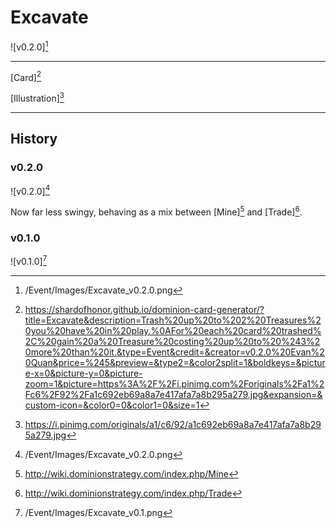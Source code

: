 # Excavate

![v0.2.0][^v0.2.0]

---

[Card][^Card]

[Illustration][^Illustration]

---

## History

### v0.2.0

![v0.2.0][^v0.2.0]

Now far less swingy, behaving as a mix between [Mine][^Mine] and
[Trade][^Trade].

### v0.1.0

![v0.1.0][^v0.1.0]

[^v0.2.0]: /Event/Images/Excavate_v0.2.0.png
[^v0.1.0]: /Event/Images/Excavate_v0.1.png
[^Mine]: http://wiki.dominionstrategy.com/index.php/Mine
[^Trade]: http://wiki.dominionstrategy.com/index.php/Trade
[^Card]: https://shardofhonor.github.io/dominion-card-generator/?title=Excavate&description=Trash%20up%20to%202%20Treasures%20you%20have%20in%20play.%0AFor%20each%20card%20trashed%2C%20gain%20a%20Treasure%20costing%20up%20to%20%243%20more%20than%20it.&type=Event&credit=&creator=v0.2.0%20Evan%20Quan&price=%245&preview=&type2=&color2split=1&boldkeys=&picture-x=0&picture-y=0&picture-zoom=1&picture=https%3A%2F%2Fi.pinimg.com%2Foriginals%2Fa1%2Fc6%2F92%2Fa1c692eb69a8a7e417afa7a8b295a279.jpg&expansion=&custom-icon=&color0=0&color1=0&size=1
[^Illustration]: https://i.pinimg.com/originals/a1/c6/92/a1c692eb69a8a7e417afa7a8b295a279.jpg
